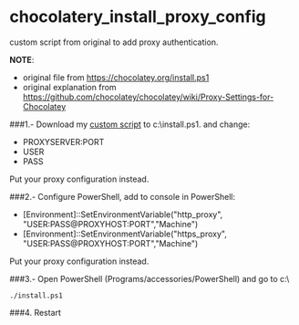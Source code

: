 chocolatery_install_proxy_config
================================

custom script from original to add proxy authentication.

**NOTE**: 
- original file from https://chocolatey.org/install.ps1
- original explanation from https://github.com/chocolatey/chocolatey/wiki/Proxy-Settings-for-Chocolatey

###1.- Download my [custom script](https://github.com/prietopa/chocolatery_install_proxy_config/blob/master/chocolater_install_proxy.ps1) to c:\install.ps1. and change:
- PROXYSERVER:PORT
- USER
- PASS

Put your proxy configuration instead.

###2.- Configure PowerShell, add to console in PowerShell:

- [Environment]::SetEnvironmentVariable("http_proxy", "USER:PASS@PROXYHOST:PORT","Machine")
- [Environment]::SetEnvironmentVariable("https_proxy", "USER:PASS@PROXYHOST:PORT","Machine")

Put your proxy configuration instead.

###3.- Open PowerShell (Programs/accessories/PowerShell) and go to c:\
```
./install.ps1
```

###4. Restart
